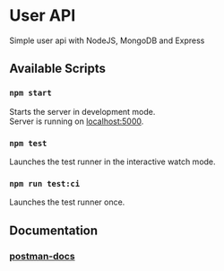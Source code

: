 # User API

Simple user api with NodeJS, MongoDB and Express

## Available Scripts

### `npm start`

Starts the server in development mode. </br>
Server is running on <a href="http://localhost:5000" target="_blank">localhost:5000</a>.

### `npm test`

Launches the test runner in the interactive watch mode.

### `npm run test:ci`

Launches the test runner once.

## Documentation

### <a href="https://documenter.getpostman.com/view/11281111/TW74jkQw" target="_blank">postman-docs</a>
